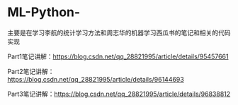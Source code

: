﻿# ML-Python-
主要是在学习李航的统计学习方法和周志华的机器学习西瓜书的笔记和相关的代码实现

Part1笔记讲解：https://blog.csdn.net/qq_28821995/article/details/95457661

Part2笔记讲解：https://blog.csdn.net/qq_28821995/article/details/96144693

Part3笔记讲解：https://blog.csdn.net/qq_28821995/article/details/96838812
